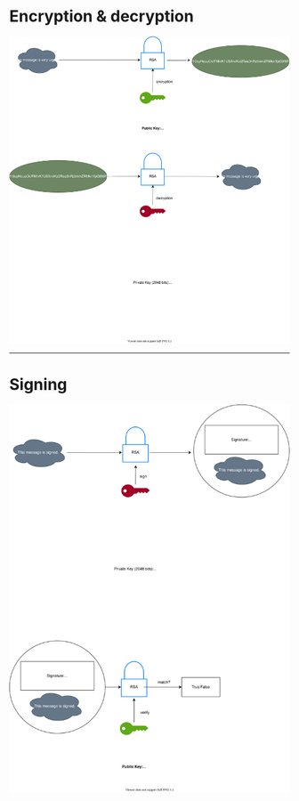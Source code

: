 # Encryption & decryption
![Asymmetric encryption & decryption](./asymmetric.drawio.svg)

----------------------------------------------------------------
# Signing
![Asymmetric - signing](./asymmetric-signing.drawio.svg)